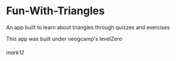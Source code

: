 # Fun-With-Triangles
An app built to learn about triangles through quizzes and exercises

This app was built under neogcamp's levelZero

###### mark12

